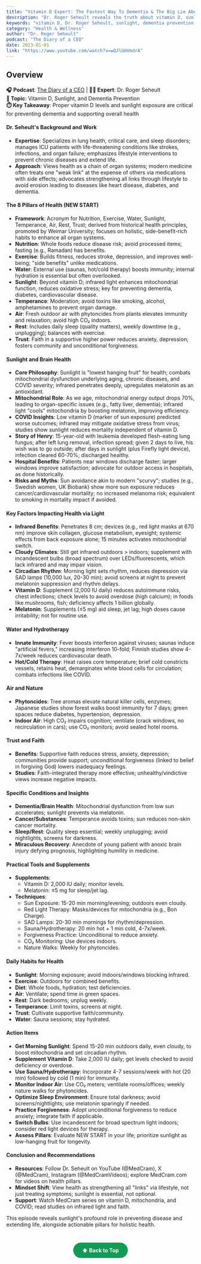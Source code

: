 ```yaml
---
title: "Vitamin D Expert: The Fastest Way To Dementia & The Big Lie About Sunlight!"
description: "Dr. Roger Seheult reveals the truth about vitamin D, sunlight exposure, and their critical role in preventing dementia and supporting optimal health."
keywords: "vitamin D, Dr. Roger Seheult, sunlight, dementia prevention, health, Steven Bartlett, preventive medicine"
category: "Health & Wellness"
author: "Dr. Roger Seheult"
podcast: "The Diary of a CEO"
date: 2023-01-01
link: "https://www.youtube.com/watch?v=wQJlGHVmdrA"
---
```


## Overview

**🎧 Podcast**: [The Diary of a CEO](https://www.youtube.com/playlist?list=PL22egh3ok4cP0T7UZRmP6TMLErZYWMN-l) | **👨‍⚕️ Expert**: Dr. Roger Seheult  
**🎯 Topic**: Vitamin D, Sunlight, and Dementia Prevention  
**⏱️ Key Takeaway**: Proper vitamin D levels and sunlight exposure are critical for preventing dementia and supporting overall health

#### **Dr. Seheult's Background and Work**
- **Expertise**: Specializes in lung health, critical care, and sleep disorders; manages ICU patients with life-threatening conditions like strokes, infections, and organ failure; emphasizes lifestyle interventions to prevent chronic diseases and extend life.
- **Approach**: Views health as a chain of organ systems; modern medicine often treats one "weak link" at the expense of others via medications with side effects; advocates strengthening all links through lifestyle to avoid erosion leading to diseases like heart disease, diabetes, and dementia.

#### **The 8 Pillars of Health (NEW START)**
- **Framework**: Acronym for Nutrition, Exercise, Water, Sunlight, Temperance, Air, Rest, Trust; derived from historical health principles, promoted by Weimar University; focuses on holistic, side-benefit-rich habits to enhance all organ systems.
- **Nutrition**: Whole foods reduce disease risk; avoid processed items; fasting (e.g., Ramadan) has benefits.
- **Exercise**: Builds fitness, reduces stroke, depression, and improves well-being; "side benefits" unlike medications.
- **Water**: External use (saunas, hot/cold therapy) boosts immunity; internal hydration is essential but often overlooked.
- **Sunlight**: Beyond vitamin D; infrared light enhances mitochondrial function, reduces oxidative stress; key for preventing dementia, diabetes, cardiovascular disease.
- **Temperance**: Moderation; avoid toxins like smoking, alcohol, amphetamines to prevent organ damage.
- **Air**: Fresh outdoor air with phytoncides from plants elevates immunity and relaxation; avoid high CO₂ indoors.
- **Rest**: Includes daily sleep (quality matters), weekly downtime (e.g., unplugging); balances with exercise.
- **Trust**: Faith in a supportive higher power reduces anxiety, depression; fosters community and unconditional forgiveness.

#### **Sunlight and Brain Health**
- **Core Philosophy**: Sunlight is "lowest hanging fruit" for health; combats mitochondrial dysfunction underlying aging, chronic diseases, and COVID severity; infrared penetrates deeply, upregulates melatonin as an antioxidant.
- **Mitochondrial Role**: As we age, mitochondrial energy output drops 70%, leading to organ-specific issues (e.g., fatty liver, dementia); infrared light "cools" mitochondria by boosting melatonin, improving efficiency.
- **COVID Insights**: Low vitamin D (marker of sun exposure) predicted worse outcomes; infrared may mitigate oxidative stress from virus; studies show sunlight reduces mortality independent of vitamin D.
- **Story of Henry**: 15-year-old with leukemia developed flesh-eating lung fungus; after left lung removal, infection spread; given 2 days to live, his wish was to go outside; after days in sunlight (plus Firefly light device), infection cleared 60-70%; discharged healthy.
- **Hospital Benefits**: Patients near windows discharge faster; larger windows improve satisfaction; advocate for outdoor access in hospitals, as done historically.
- **Risks and Myths**: Sun avoidance akin to modern "scurvy"; studies (e.g., Swedish women, UK Biobank) show more sun exposure reduces cancer/cardiovascular mortality; no increased melanoma risk; equivalent to smoking in mortality impact if avoided.

#### **Key Factors Impacting Health via Light**
- **Infrared Benefits**: Penetrates 8 cm; devices (e.g., red light masks at 670 nm) improve skin collagen, glucose metabolism, eyesight; systemic effects from back exposure alone; 15 minutes activates mitochondrial switch.
- **Cloudy Climates**: Still get infrared outdoors > indoors; supplement with incandescent bulbs (broad spectrum) over LEDs/fluorescents, which lack infrared and may impair vision.
- **Circadian Rhythm**: Morning light sets rhythm, reduces depression via SAD lamps (10,000 lux, 20-30 min); avoid screens at night to prevent melatonin suppression and rhythm delays.
- **Vitamin D**: Supplement (2,000 IU daily) reduces autoimmune risks, chest infections; check levels to avoid overdose (high calcium); in foods like mushrooms, fish; deficiency affects 1 billion globally.
- **Melatonin**: Supplements (≤5 mg) aid sleep, jet lag; high doses cause irritability; not for routine use.

#### **Water and Hydrotherapy**
- **Innate Immunity**: Fever boosts interferon against viruses; saunas induce "artificial fevers," increasing interferon 10-fold; Finnish studies show 4-7x/week reduces cardiovascular death.
- **Hot/Cold Therapy**: Heat raises core temperature; brief cold constricts vessels, retains heat, demarginates white blood cells for circulation; combats infections like COVID.

#### **Air and Nature**
- **Phytoncides**: Tree aromas elevate natural killer cells, enzymes; Japanese studies show forest walks boost immunity for 7 days; green spaces reduce diabetes, hypertension, depression.
- **Indoor Air**: High CO₂ impairs cognition; ventilate (crack windows, no recirculation in cars); use CO₂ monitors; avoid sealed hotel rooms.

#### **Trust and Faith**
- **Benefits**: Supportive faith reduces stress, anxiety, depression; communities provide support; unconditional forgiveness (linked to belief in forgiving God) lowers inadequacy feelings.
- **Studies**: Faith-integrated therapy more effective; unhealthy/vindictive views increase negative impacts.

#### **Specific Conditions and Insights**
- **Dementia/Brain Health**: Mitochondrial dysfunction from low sun accelerates; sunlight prevents via melatonin.
- **Cancer/Substances**: Temperance avoids toxins; sun reduces non-skin cancer mortality.
- **Sleep/Rest**: Quality sleep essential; weekly unplugging; avoid nightlights, screens for darkness.
- **Miraculous Recovery**: Anecdote of young patient with anoxic brain injury defying prognosis, highlighting humility in medicine.

#### **Practical Tools and Supplements**
- **Supplements**:
  - Vitamin D: 2,000 IU daily; monitor levels.
  - Melatonin: ≤5 mg for sleep/jet lag.
- **Techniques**:
  - Sun Exposure: 15-20 min morning/evening; outdoors even cloudy.
  - Red Light Therapy: Masks/devices for mitochondria (e.g., Bon Charge).
  - SAD Lamps: 20-30 min mornings for rhythm/depression.
  - Sauna/Hydrotherapy: 20 min hot + 1 min cold, 4-7x/week.
  - Forgiveness Practice: Unconditional to reduce anxiety.
  - CO₂ Monitoring: Use devices indoors.
  - Nature Walks: Weekly for phytoncides.

#### **Daily Habits for Health**
- **Sunlight**: Morning exposure; avoid indoors/windows blocking infrared.
- **Exercise**: Outdoors for combined benefits.
- **Diet**: Whole foods, hydration; test deficiencies.
- **Air**: Ventilate; spend time in green spaces.
- **Rest**: Dark bedrooms; unplug weekly.
- **Temperance**: Limit toxins, screens at night.
- **Trust**: Cultivate supportive faith/community.
- **Water**: Sauna sessions; stay hydrated.

#### **Action Items**
- **Get Morning Sunlight**: Spend 15-20 min outdoors daily, even cloudy, to boost mitochondria and set circadian rhythm.
- **Supplement Vitamin D**: Take 2,000 IU daily; get levels checked to avoid deficiency or overdose.
- **Use Sauna/Hydrotherapy**: Incorporate 4-7 sessions/week with hot (20 min) followed by cold (1 min) for immunity.
- **Monitor Indoor Air**: Use CO₂ meters; ventilate rooms/offices; weekly nature walks for phytoncides.
- **Optimize Sleep Environment**: Ensure total darkness; avoid screens/nightlights; use melatonin sparingly if needed.
- **Practice Forgiveness**: Adopt unconditional forgiveness to reduce anxiety; integrate faith if applicable.
- **Switch Bulbs**: Use incandescent for broad spectrum light indoors; consider red light devices for therapy.
- **Assess Pillars**: Evaluate NEW START in your life; prioritize sunlight as low-hanging fruit for longevity.

#### **Conclusion and Recommendations**
- **Resources**: Follow Dr. Seheult on YouTube (@MedCram), X (@MedCram), Instagram (@MedCramVideos); explore MedCram.com for videos on health pillars.
- **Mindset Shift**: View health as strengthening all "links" via lifestyle, not just treating symptoms; sunlight is essential, not optional.
- **Support**: Watch MedCram series on vitamin D, mitochondria, and COVID; read studies on infrared light and faith.

This episode reveals sunlight's profound role in preventing disease and extending life, alongside actionable pillars for holistic health.

<div style="text-align: center; margin: 40px 0;">
  <a href="#" style="background: #159957; color: white; padding: 12px 24px; border-radius: 25px; text-decoration: none; font-weight: bold; display: inline-block; transition: all 0.3s ease;" onmouseover="this.style.background='#1e7e34'; this.style.transform='translateY(-2px)'" onmouseout="this.style.background='#159957'; this.style.transform='translateY(0)'">
    ⬆️ Back to Top
  </a>
</div>

